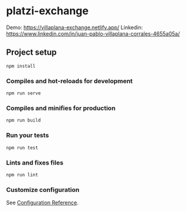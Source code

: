 # platzi-exchange

Demo: https://villaplana-exchange.netlify.app/
Linkedin: https://www.linkedin.com/in/juan-pablo-villaplana-corrales-4655a05a/



## Project setup
```
npm install
```

### Compiles and hot-reloads for development
```
npm run serve
```

### Compiles and minifies for production
```
npm run build
```

### Run your tests
```
npm run test
```

### Lints and fixes files
```
npm run lint
```

### Customize configuration
See [Configuration Reference](https://cli.vuejs.org/config/).
